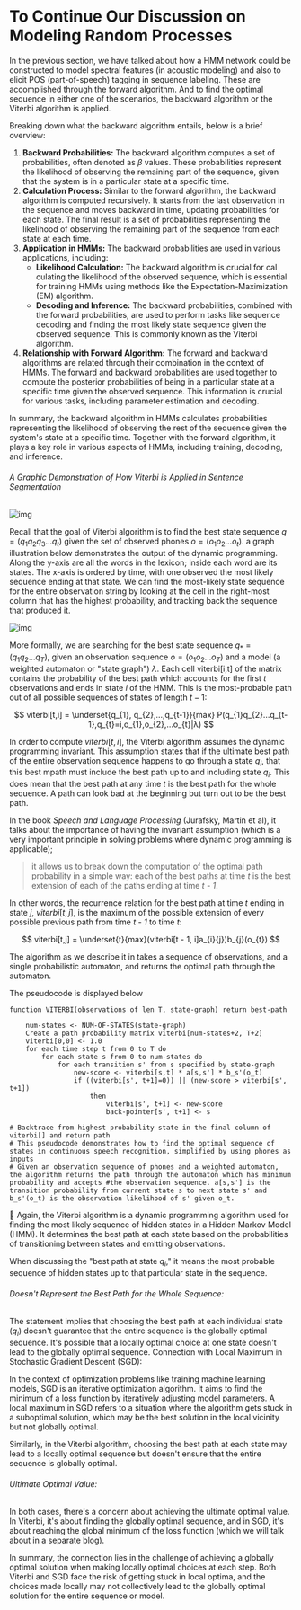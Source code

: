 # To Continue Our Discussion on Modeling Random Processes

In the previous section, we have talked about how a HMM network could be constructed to model spectral features (in acoustic modeling) and also to elicit POS (part-of-speech) tagging in sequence labeling. These are accomplished through the forward algorithm. And to find the optimal sequence in either one of the scenarios, the backward algorithm or the Viterbi algorithm is applied.

Breaking down what the backward algorithm entails, below is a brief overview:

1. **Backward Probabilities:**
   The backward algorithm computes a set of probabilities, often denoted as $\beta$ values. These probabilities represent the likelihood of observing the remaining part of the sequence, given that the system is in a particular state at a specific time.
2. **Calculation Process:**
   Similar to the forward algorithm, the backward algorithm is computed recursively. It starts from the last observation in the sequence and moves backward in time, updating probabilities for each state. The final result is a set of probabilities representing the likelihood of observing the remaining part of the sequence from each state at each time.
3. **Application in HMMs:**
   The backward probabilities are used in various applications, including:
   * **Likelihood Calculation:** The backward algorithm is crucial for cal culating the likelihood of the observed sequence, which is essential for training HMMs using methods like the Expectation-Maximization (EM) algorithm.
   * **Decoding and Inference:** The backward probabilities, combined with the forward probabilities, are used to perform tasks like sequence decoding and finding the most likely state sequence given the observed sequence. This is commonly known as the Viterbi algorithm.
4. **Relationship with Forward Algorithm:**
   The forward and backward algorithms are related through their combination in the context of HMMs. The forward and backward probabilities are used together to compute the posterior probabilities of being in a particular state at a specific time given the observed sequence. This information is crucial for various tasks, including parameter estimation and decoding.

In summary, the backward algorithm in HMMs calculates probabilities representing the likelihood of observing the rest of the sequence given the system's state at a specific time. Together with the forward algorithm, it plays a key role in various aspects of HMMs, including training, decoding, and inference.

###### A Graphic Demonstration of How Viterbi is Applied in Sentence Segmentation

![img](../extras/hmm/viterbi.jpg)

Recall that the goal of Viterbi algorithm is to find the best state sequence $q=(q_{1}q_{2}q_{3}...q_{t})$ given the set of observed phones $o=(o_{1}o_{2}...o_{t})$. a graph illustration below demonstrates the output of the dynamic programming. Along the y-axis are all the words in the lexicon; inside each word are its states. The x-axis is ordered by time, with one observed the most likely sequence ending at that state. We can find the most-likely state sequence for the entire observation string by looking at the cell in the right-most column that has the highest probability, and tracking back the sequence that produced it.

![img](../extras/hmm/viterbi2.jpg)

More formally, we are searching for the best state sequence $q_{*} = (q_{1}q_{2}...q_{T})$, given an observation sequence $o = (o_{1}o_{2}...o_{T})$ and a model (a weighted automaton or "state graph") $λ$. Each cell viterbi[i,t] of the matrix contains the probability of the best path which accounts for the first _t_ observations and ends in state _i_ of the HMM. This is the most-probable path out of all possible sequences of states of length $t - 1$:


$$
viterbi[t,i] = \underset{q_{1}, q_{2},...,q_{t-1}}{max}  P(q_{1}q_{2}...q_{t-1},q_{t}=i,o_{1},o_{2},...o_{t}|λ)
$$

In order to compute $viterbi[t,i]$, the Viterbi algorithm assumes the dynamic programming invariant. This assumption states that if the ultimate best path of the entire observation sequence happens to go through a state $q_{i}$, that this best mpath must include the best path up to and including state $q_{i}$. This does mean that the best path at any time _t_ is the best path for the whole sequence. A path can look bad at the beginning but turn out to be the best path.

In the book _Speech and Language Processing_ (Jurafsky, Martin et al), it talks about the importance of having the invariant assumption (which is a very important principle in solving problems where dynamic programming is applicable);

> it allows us to break down the computation of the optimal path probability in a simple way: each of the best paths at time _t_ is the best extension of each of the paths ending at time _t - 1_.

In other words, the recurrence relation for the best path at time _t_ ending in state _j_, $viterbi[t,j]$, is the maximum of the possible extension of every possible previous path from time _t - 1_ to time _t_:


$$
viterbi[t,j] = \underset{t}{max}(viterbi[t - 1, i]a_{i}{j})b_{j}(o_{t})
$$

The algorithm as we describe it in takes a sequence of observations, and a single probabilistic automaton, and returns the optimal path through the automaton.

The pseudocode is displayed below

```
function VITERBI(observations of len T, state-graph) return best-path

    num-states <- NUM-OF-STATES(state-graph)
    Create a path probability matrix viterbi[num-states+2, T+2]
    viterbi[0,0] <- 1.0
    for each time step t from 0 to T do
        for each state s from 0 to num-states do
            for each transition s' from s specified by state-graph
                new-score <- viterbi[s,t] * a[s,s'] * b_s'(o_t)
                if ((viterbi[s', t+1]=0)) || (new-score > viterbi[s', t+1])
                    then 
                        viterbi[s', t+1] <- new-score
                        back-pointer[s', t+1] <- s

# Backtrace from highest probability state in the final column of viterbi[] and return path
# This pseudocode demonstrates how to find the optimal sequence of states in continuous speech recognition, simplified by using phones as inputs 
# Given an observation sequence of phones and a weighted automaton, the algorithm returns the path through the automaton which has minimum probability and accepts #the observation sequence. a[s,s'] is the transition probability from current state s to next state s' and b_s'(o_t) is the observation likelihood of s' given o_t.
```

💭 Again, the Viterbi algorithm is a dynamic programming algorithm used for finding the most likely sequence of hidden states in a Hidden Markov Model (HMM). It determines the best path at each state based on the probabilities of transitioning between states and emitting observations.

When discussing the "best path at state $q_{i}$," it means the most probable sequence of hidden states up to that particular state in the sequence.

###### Doesn't Represent the Best Path for the Whole Sequence:

The statement implies that choosing the best path at each individual state ($q_{i}$) doesn't guarantee that the entire sequence is the globally optimal sequence. It's possible that a locally optimal choice at one state doesn't lead to the globally optimal sequence.
Connection with Local Maximum in Stochastic Gradient Descent (SGD):

In the context of optimization problems like training machine learning models, SGD is an iterative optimization algorithm. It aims to find the minimum of a loss function by iteratively adjusting model parameters.
A local maximum in SGD refers to a situation where the algorithm gets stuck in a suboptimal solution, which may be the best solution in the local vicinity but not globally optimal.

Similarly, in the Viterbi algorithm, choosing the best path at each state may lead to a locally optimal sequence but doesn't ensure that the entire sequence is globally optimal.

###### Ultimate Optimal Value:

In both cases, there's a concern about achieving the ultimate optimal value. In Viterbi, it's about finding the globally optimal sequence, and in SGD, it's about reaching the global minimum of the loss function (which we will talk about in a separate blog).

In summary, the connection lies in the challenge of achieving a globally optimal solution when making locally optimal choices at each step. Both Viterbi and SGD face the risk of getting stuck in local optima, and the choices made locally may not collectively lead to the globally optimal solution for the entire sequence or model.
